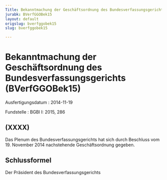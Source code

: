 ```yaml
---
Title: Bekanntmachung der Geschäftsordnung des Bundesverfassungsgerichts
jurabk: BVerfGGOBek15
layout: default
origslug: bverfggobek15
slug: bverfggobek15

---
```


# Bekanntmachung der Geschäftsordnung des Bundesverfassungsgerichts (BVerfGGOBek15)

Ausfertigungsdatum
:   2014-11-19

Fundstelle
:   BGBl I: 2015, 286


## (XXXX)

Das Plenum des Bundesverfassungsgerichts hat sich durch Beschluss vom
19\. November 2014 nachstehende Geschäftsordnung gegeben.


## Schlussformel

Der Präsident des Bundesverfassungsgerichts

